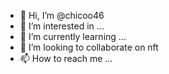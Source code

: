 - 👋 Hi, I’m @chicoo46
- 👀 I’m interested in ...
- 🌱 I’m currently learning ...
- 💞️ I’m looking to collaborate on nft
- 📫 How to reach me ...

<!---
chicoo46/chicoo46 is a ✨ special ✨ repository because its `README.md` (this file) appears on your GitHub profile.
You can click the Preview link to take a look at your changes.
--->

